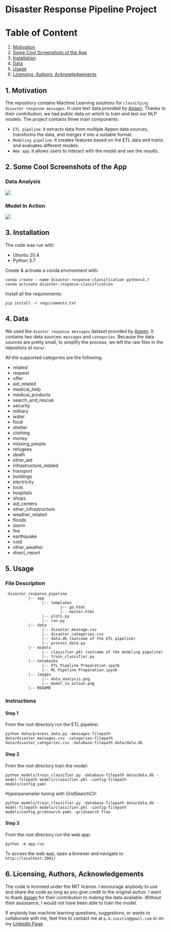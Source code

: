 # Disaster Response Pipeline Project

# Table of Content
1. [Motivation](#motivation)
2. [Some Cool Screenshots of the App](#screenshots)
3. [Installation](#installation)
4. [Data](#data)
5. [Usage](#usage)
6. [Licensing, Authors, Acknowledgements](#licensing)


## 1. Motivation <a name="motivation"></a>
The repository contains Machine Learning solutions for `classifying disaster response messages`. It uses text data
provided by [Appen](https://appen.com/platform-5/#data_types). Thanks to their contribution, we had public
data on which to train and test our NLP models.
The project contains three main components:
* `ETL pipeline`: it extracts data from multiple Appen data sources, transforms the data, and merges it into a suitable format.
* `Modeling pipeline`: it creates features based on the ETL data and trains and evaluates different models.
* `Web app`: it allows users to interact with the model and see the results.

## 2. Some Cool Screenshots of the App <a name="screenshots"></a>
### Data Analysis
![](images/data_analysis.png)
### Model In Action
![](images/model_in_action.png)

## 3. Installation <a name="installation"></a>
The code was run with:
* Ubuntu 20.4
* Python 3.7

Create & activate a conda environment with:
```shell
conda create --name disaster-response-classification python=3.7
conda activate disaster-response-classification
```
Install all the requirements:
```shell
pip install -r requirements.txt
```

## 4. Data <a name="data"></a>
We used the `diaster response messages` dataset provided by [Appen](https://appen.com/platform-5/#data_types). It contains
two data sources: `messages` and `categories`. Because the data sources are pretty small, to simplify the process, we
left the raw files in the repository at `data/`.

All the supported categories are the following:
* related
* request
* offer
* aid_related
* medical_help
* medical_products
* search_and_rescue
* security
* military
* water
* food
* shelter
* clothing
* money
* missing_people
* refugees
* death
* other_aid
* infrastructure_related
* transport
* buildings
* electricity
* tools
* hospitals
* shops
* aid_centers
* other_infrastructure
* weather_related
* floods
* storm
* fire
* earthquake
* cold
* other_weather
* direct_report

## 5. Usage <a name="usage"></a>
### File Description
```
 disaster_response_pipeline
          |-- app
                |-- templates
                        |-- go.html
                        |-- master.html
                |-- plots.py
                |-- run.py
          |-- data
                |-- disaster_message.csv
                |-- disaster_categories.csv
                |-- data.db (outcome of the ETL pipeline)
                |-- process_data.py
          |-- models
                |-- classifier.pkl (outcome of the modeling pipeline)
                |-- train_classifier.py
          |-- notebooks
                |-- ETL Pipeline Preparation.ipynb
                |-- ML Pipeline Preparation.ipynb
          |-- images
                |-- data_analysis.png
                |-- model_in_action.png
          |-- README
```

### Instructions
#### Step 1
From the root directory run the ETL pipeline:
```shell
python data/process_data.py -messages-filepath data/disaster_messages.csv -categories-filepath data/disaster_categories.csv -database-filepath data/data.db
```
#### Step 2
From the root directory train the model:
```shell
python models/train_classifier.py -database-filepath data/data.db -model-filepath models/classifier.pkl -config-filepath models/config.yaml
```
Hyperparameter tuning with GridSearchCV:
```shell
python models/train_classifier.py -database-filepath data/data.db -model-filepath models/classifier.pkl -config-filepath models/config_gridsearch.yaml -gridsearch True
```
#### Step 3
From the root directory run the web app:
```shell
python -m app.run
```
To access the web app, open a browser and navigate to `http://localhost:3001/`

## 6. Licensing, Authors, Acknowledgements <a name="licensing"></a>
The code is licensed under the MIT license. I encourage anybody to use and share the code as long as you give credit to the original author.
I want to thank [Appen](https://appen.com/platform-5/#data_types) for their contribution to making the data available. Without their assistance, I would not have been able to train the model.

If anybody has machine learning questions, suggestions, or wants to collaborate with me, feel free to contact me at `p.b.iusztin@gmail.com` or on my [LinkedIn Page](https://www.linkedin.com/in/paul-iusztin-7a047814a/).
